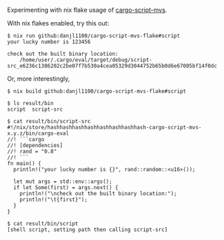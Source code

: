 Experimenting with nix flake usage of [cargo-script-mvs](https://github.com/epage/cargo-script-mvs).

With nix flakes enabled, try this out:
```
$ nix run github:danjl1100/cargo-script-mvs-flake#script
your lucky number is 123456

check out the built binary location:
	/home/user/.cargo/eval/target/debug/script-src_e6236c1386202c2be07f7b530a4cea05329d3044752b65b0d6e67005bf14f0dc
```

Or, more interestingly,
```
$ nix build github:danjl1100/cargo-script-mvs-flake#script

$ ls result/bin
script  script-src

$ cat result/bin/script-src
#!/nix/store/hashhashhashhashhashhashhashhash-cargo-script-mvs-x.y.z/bin/cargo-eval
//! ```cargo
//! [dependencies]
//! rand = "0.8"
//! ```
fn main() {
  println!("your lucky number is {}", rand::random::<u16>());

  let mut args = std::env::args();
  if let Some(first) = args.next() {
    println!("\ncheck out the built binary location:");
    println!("\t{first}");
  }
}

$ cat result/bin/script
[shell script, setting path then calling script-src]
```
